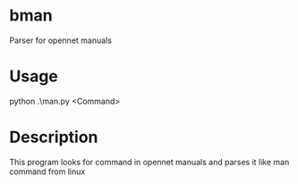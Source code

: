# bman
Parser for opennet manuals

# Usage
python .\man.py \<Command\>

# Description
This program looks for command in opennet manuals and parses it like man command from linux
